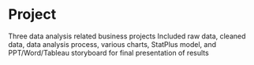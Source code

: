 # Project
Three data analysis related business projects
Included raw data, cleaned data, data analysis process, various charts, StatPlus model, and PPT/Word/Tableau storyboard for final presentation of results
